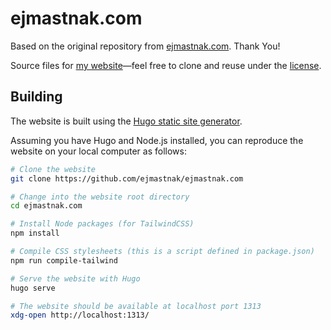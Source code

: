 # ejmastnak.com

Based on the original repository from [ejmastnak.com](https://github.com/ejmastnak/ejmastnak.com). Thank You!

Source files for [my website](https://www.ejmastnak.com/)—feel free to clone and reuse under the [license](https://www.ejmastnak.com/license/).


## Building

The website is built using the [Hugo static site generator](https://gohugo.io/).

Assuming you have Hugo and Node.js installed, you can reproduce the website on your local computer as follows:

```bash
# Clone the website
git clone https://github.com/ejmastnak/ejmastnak.com

# Change into the website root directory
cd ejmastnak.com

# Install Node packages (for TailwindCSS)
npm install

# Compile CSS stylesheets (this is a script defined in package.json)
npm run compile-tailwind

# Serve the website with Hugo
hugo serve

# The website should be available at localhost port 1313
xdg-open http://localhost:1313/
```

